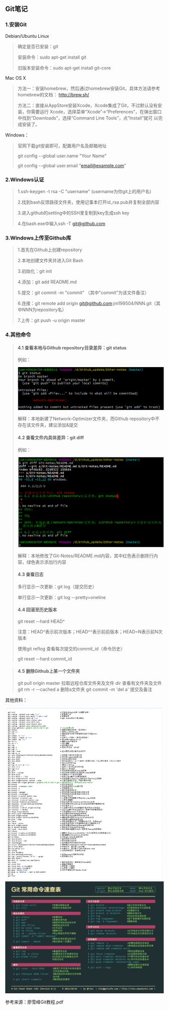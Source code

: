 ## Git笔记

### 1.安装Git

Debian/Ubuntu Linux

> 确定是否已安装：git
>
> 安装命令：sudo apt-get install git
>
> 旧版本安装命令：sudo apt-get install git-core 

Mac OS X

>方法一：安装homebrew，然后通过homebrew安装Git，具体方法请参考homebrew的文档： http://brew.sh/ 
>
>方法二：直接从AppStore安装Xcode，Xcode集成了Git，不过默认没有安装，你需要运⾏ Xcode，选择菜单“Xcode”->“Preferences”，在弹出窗⼝中找到“Downloads”，选择“Command Line Tools”，点“Install”就可
>以完成安装了。 

Windows：

> 官网下载git安装即可，配置用户名及邮箱地址
>
> git config --global user.name "Your Name" 
>
> git config --global user.email "email@example.com" 

### 2.Windows认证

> 1.ssh-keygen -t rsa -C "username"  (username为你git上的用户名)
>
> 2.找到bash反馈路径文件夹，使用记事本打开id_rsa.pub并复制全部内容
>
> 3.进入github的setting中的SSH里复制到key生成ssh key
>
> 4.在bash.exe中输入ssh -T git@github.com

### 3.Windows上传至Github库

> 1.首先在Github上创建repository
>
> 2.本地创建文件夹并进入Git Bash
>
> 3.初始化：git init
>
> 4.添加：git add README.md
>
> 5.提交：git commit -m "commit" （其中"commit"为该文件备注）
>
> 6.连接：git remote add origin git@github.com:jm199504/NNN.git（其中NNN为repository名）
>
> 7.上传：git push -u origin master

### 4.其他命令

> #### 4.1 查看本地与Github repository目录差异：git status 
>
> 例如：
>
> <img src="https://github.com/jm199504/Other-Notes/blob/master/Git-Notes/images/1.png" width="500">
>
> 解释：本地新建了Network-Optimizer文件夹，而Github repository中不存在该文件夹，建议添加&提交
>
> #### 4.2 查看文件内具体差异：git diff
>
> 例如：
>
> <img src="https://github.com/jm199504/Other-Notes/blob/master/Git-Notes/images/2.png" width="500">
>
> 解释：本地修改了Git-Notes/README.md内容，其中红色表示删除行内容，绿色表示添加行内容
>
> #### 4.3 查看日志
>
> 多行显示一次更新：git log（提交历史）
>
> 单行显示一次更新：git log --pretty=oneline
>
> #### 4.4 回滚至历史版本
>
> git reset --hard HEAD^ 
>
> 注意：HEAD^表示前次版本；HEAD^^表示前前版本；HEAD~N表示前N次版本
>
> 使用git reflog 查看每次提交的commit_id（命令历史）
>
> git reset --hard commit_id

> #### 4.5 删除Github上某一个文件夹
> git pull origin master      拉取远程仓库文件夹及文件
> dir                         查看有文件夹及文件
> git rm -r --cached a        删除a文件夹
> git commit -m 'del a'       提交及备注


其他资料：

 <img src="https://github.com/jm199504/Other-Notes/blob/master/Git-Notes/images/3.png">


 <img src="https://github.com/jm199504/Other-Notes/blob/master/Git-Notes/images/4.jpg">


参考来源：廖雪峰Git教程.pdf
